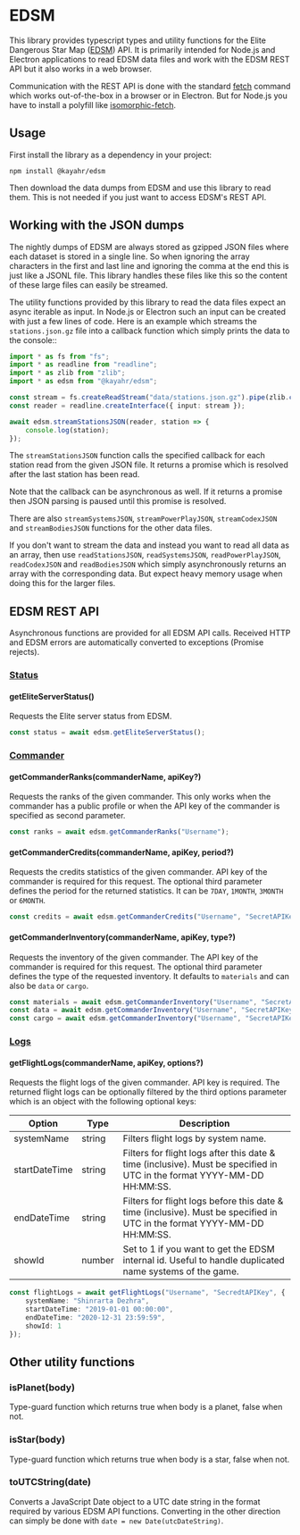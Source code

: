EDSM
====

This library provides typescript types and utility functions for the Elite Dangerous Star Map ([EDSM]) API. It is primarily intended for Node.js and Electron applications to read EDSM data files and work with the EDSM REST API but it also works in a web browser.

Communication with the REST API is done with the standard [fetch] command which works out-of-the-box in a browser or in Electron. But for Node.js you have to install a polyfill like [isomorphic-fetch].

Usage
-----

First install the library as a dependency in your project:

```
npm install @kayahr/edsm
```

Then download the data dumps from EDSM and use this library to read them. This is not needed if you just want to access EDSM's REST API.

Working with the JSON dumps
---------------------------

The nightly dumps of EDSM are always stored as gzipped JSON files where each dataset is stored in a single line. So when ignoring the array characters in the first and last line and ignoring the comma at the end this is just like a JSONL file. This library handles these files like this so the content of these large files can easily be streamed.

The utility functions provided by this library to read the data files expect an async iterable as input. In Node.js or Electron such an input can be created with just a few lines of code. Here is an example which streams the `stations.json.gz` file into a callback function which simply prints the data to the console::

```typescript
import * as fs from "fs";
import * as readline from "readline";
import * as zlib from "zlib";
import * as edsm from "@kayahr/edsm";

const stream = fs.createReadStream("data/stations.json.gz").pipe(zlib.createGunzip());
const reader = readline.createInterface({ input: stream });

await edsm.streamStationsJSON(reader, station => {
    console.log(station);
});
```

The `streamStationsJSON` function calls the specified callback for each station read from the given JSON file. It returns a promise which is resolved after the last station has been read.

Note that the callback can be asynchronous as well. If it returns a promise then JSON parsing is paused until this promise is resolved.

There are also `streamSystemsJSON`, `streamPowerPlayJSON`, `streamCodexJSON` and `streamBodiesJSON` functions for the other data files.

If you don't want to stream the data and instead you want to read all data as an array, then use `readStationsJSON`, `readSystemsJSON`, `readPowerPlayJSON`, `readCodexJSON` and `readBodiesJSON` which simply asynchronously returns an array with the corresponding data. But expect heavy memory usage when doing this for the larger files.

EDSM REST API
-------------

Asynchronous functions are provided for all EDSM API calls. Received HTTP and EDSM errors are automatically converted to exceptions (Promise rejects).

### **[Status](https://www.edsm.net/en/api-status-v1)**

#### **getEliteServerStatus()**

Requests the Elite server status from EDSM.

```typescript
const status = await edsm.getEliteServerStatus();
```

### **[Commander](https://www.edsm.net/en/api-commander-v1)**

#### **getCommanderRanks(commanderName, apiKey?)**

Requests the ranks of the given commander. This only works when the commander has a public profile or when the API key of the commander is specified as second parameter.

```typescript
const ranks = await edsm.getCommanderRanks("Username");
```

#### **getCommanderCredits(commanderName, apiKey, period?)**

Requests the credits statistics of the given commander. API key of the commander is required for this request. The optional third parameter defines the period for the returned statistics. It can be `7DAY`, `1MONTH`, `3MONTH` or `6MONTH`.

```typescript
const credits = await edsm.getCommanderCredits("Username", "SecretAPIKey");
```

#### **getCommanderInventory(commanderName, apiKey, type?)**

Requests the inventory of the given commander. The API key of the commander is required for this request. The optional third parameter defines the type of the requested inventory. It defaults to `materials` and can also be `data` or `cargo`.

```typescript
const materials = await edsm.getCommanderInventory("Username", "SecretAPIKey", "materials");
const data = await edsm.getCommanderInventory("Username", "SecretAPIKey", "data");
const cargo = await edsm.getCommanderInventory("Username", "SecretAPIKey", "cargo");
```

### **[Logs](https://www.edsm.net/en/api-logs-v1)**

#### **getFlightLogs(commanderName, apiKey, options?)**

Requests the flight logs of the given commander. API key is required. The returned flight logs can be optionally filtered by the third options parameter which is an object with the following optional keys:

Option        | Type   | Description
--------------|--------|-------------------------------------
systemName    | string | Filters flight logs by system name.
startDateTime | string | Filters for flight logs after this date & time (inclusive). Must be specified in UTC in the format  YYYY-MM-DD HH:MM:SS.
endDateTime   | string | Filters for flight logs before this date & time (inclusive). Must be specified in UTC in the format YYYY-MM-DD HH:MM:SS.
showId        | number | Set to 1 if you want to get the EDSM internal id. Useful to handle duplicated name systems of the game.

```typescript
const flightLogs = await getFlightLogs("Username", "SecredtAPIKey", {
    systemName: "Shinrarta Dezhra",
    startDateTime: "2019-01-01 00:00:00",
    endDateTime: "2020-12-31 23:59:59",
    showId: 1
});
```

Other utility functions
-----------------------

### isPlanet(body)

Type-guard function which returns true when body is a planet, false when not.

### isStar(body)

Type-guard function which returns true when body is a star, false when not.

### toUTCString(date)

Converts a JavaScript Date object to a UTC date string in the format required by various EDSM API functions. Converting in the other direction can simply be done with `date = new Date(utcDateString)`.

[EDSM]: https://www.edsm.net/
[fetch]: https://developer.mozilla.org/en-US/docs/Web/API/Fetch_API
[isomorphic-fetch]: https://www.npmjs.com/package/isomorphic-fetch
